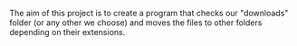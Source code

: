 The aim of this project is to create a program that checks our "downloads" folder (or any other we choose) and moves the files 
to other folders depending on their extensions.